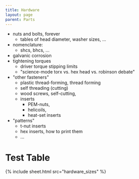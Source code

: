 ```yaml
--- 
title: Hardware
layout: page
parent: Parts 
---
```


- nuts and bolts, forever 
  - tables of head diameter, washer sizes, ... 
- nomenclature:
  - shcs, bhcs, ... 
- galvanic corrosion
- tightening torques
  - driver torque stipping limits
  - "science-mode torx vs. hex head vs. robinson debate" 
- "other fasteners"
  - plastic thread-forming, thread forming 
  - self threading (cutting) 
  - wood screws, self-cutting, 
  - inserts
    - PEM-nuts, 
    - helicoils, 
    - heat-set inserts 
- "patterns"
  - t-nut inserts 
  - hex inserts, how to print them 
  - ... 

# Test Table 

{% include sheet.html src="hardware_sizes" %}